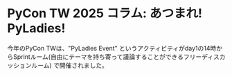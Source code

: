 # PyCon TW 2025 コラム: あつまれ! PyLadies!

今年のPyCon TWは、"PyLadies Event" というアクティビティがday1の14時からSprintルーム(自由にテーマを持ち寄って議論することができるフリーディスカッションルーム) で開催されました。
